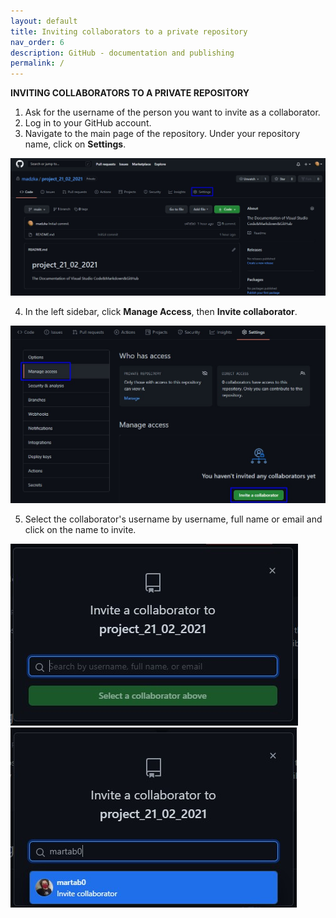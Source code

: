 ```yaml
---
layout: default
title: Inviting collaborators to a private repository
nav_order: 6
description: GitHub - documentation and publishing
permalink: /
---
```


**INVITING COLLABORATORS TO A PRIVATE REPOSITORY** 

1. Ask for the username of the person you want to invite as a collaborator. 
2. Log in to your GitHub account. 
3. Navigate to the main page of the repository. Under your repository name, click on **Settings**.  

![Alt Text ](./images/main_page.jpg)

4. In the left sidebar, click **Manage Access**, then **Invite collaborator**. 

![Alt Text ](./images/invite.jpg)

5. Select the collaborator's username by username, full name or email and click on the name to invite.   

![Alt Text ](./images/select_collaborator.jpg) 
![Alt Text ](./images/invite_colla.jpg)



